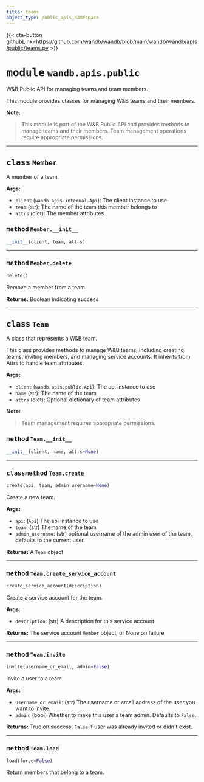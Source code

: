 ```yaml
---
title: teams
object_type: public_apis_namespace
---
```


{{< cta-button githubLink=https://github.com/wandb/wandb/blob/main/wandb/wandb/apis/public/teams.py >}}




# <kbd>module</kbd> `wandb.apis.public`
W&B Public API for managing teams and team members. 

This module provides classes for managing W&B teams and their members. 



**Note:**

> This module is part of the W&B Public API and provides methods to manage teams and their members. Team management operations require appropriate permissions. 



---

## <kbd>class</kbd> `Member`
A member of a team. 



**Args:**
 
 - `client` (`wandb.apis.internal.Api`):  The client instance to use 
 - `team` (str):  The name of the team this member belongs to 
 - `attrs` (dict):  The member attributes 

### <kbd>method</kbd> `Member.__init__`

```python
__init__(client, team, attrs)
```








---

### <kbd>method</kbd> `Member.delete`

```python
delete()
```

Remove a member from a team. 



**Returns:**
  Boolean indicating success 


---

## <kbd>class</kbd> `Team`
A class that represents a W&B team. 

This class provides methods to manage W&B teams, including creating teams, inviting members, and managing service accounts. It inherits from Attrs to handle team attributes. 



**Args:**
 
 - `client` (`wandb.apis.public.Api`):  The api instance to use 
 - `name` (str):  The name of the team 
 - `attrs` (dict):  Optional dictionary of team attributes 



**Note:**

> Team management requires appropriate permissions. 

### <kbd>method</kbd> `Team.__init__`

```python
__init__(client, name, attrs=None)
```








---

### <kbd>classmethod</kbd> `Team.create`

```python
create(api, team, admin_username=None)
```

Create a new team. 



**Args:**
 
 - `api`:  (`Api`) The api instance to use 
 - `team`:  (str) The name of the team 
 - `admin_username`:  (str) optional username of the admin user of the team, defaults to the current user. 



**Returns:**
 A `Team` object 

---

### <kbd>method</kbd> `Team.create_service_account`

```python
create_service_account(description)
```

Create a service account for the team. 



**Args:**
 
 - `description`:  (str) A description for this service account 



**Returns:**
 The service account `Member` object, or None on failure 

---

### <kbd>method</kbd> `Team.invite`

```python
invite(username_or_email, admin=False)
```

Invite a user to a team. 



**Args:**
 
 - `username_or_email`:  (str) The username or email address of the user  you want to invite. 
 - `admin`:  (bool) Whether to make this user a team admin.  Defaults to `False`. 



**Returns:**
 True on success, `False` if user was already invited or didn't exist. 

---

### <kbd>method</kbd> `Team.load`

```python
load(force=False)
```

Return members that belong to a team. 



